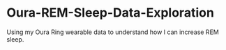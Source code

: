 # Oura-REM-Sleep-Data-Exploration
Using my Oura Ring wearable data to understand how I can increase REM sleep.
